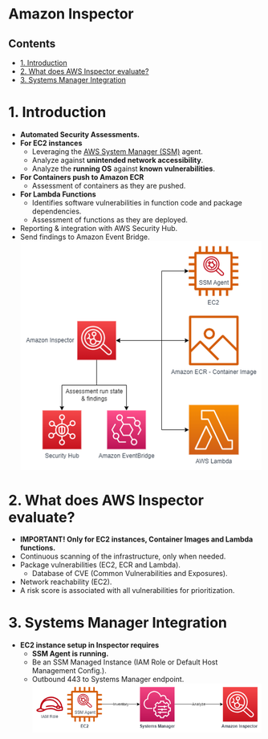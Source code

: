 # Amazon Inspector <!-- omit in toc -->

## Contents <!-- omit in toc -->

- [1. Introduction](#1-introduction)
- [2. What does AWS Inspector evaluate?](#2-what-does-aws-inspector-evaluate)
- [3. Systems Manager Integration](#3-systems-manager-integration)

# 1. Introduction

- **Automated Security Assessments.**
- **For EC2 instances**
  - Leveraging the [AWS System Manager (SSM)](/Management%20&%20Governance/AWS%20Systems%20Manager.md) agent.
  - Analyze against **unintended network accessibility**.
  - Analyze the **running OS** against **known vulnerabilities**.
- **For Containers push to Amazon ECR**
  - Assessment of containers as they are pushed.
- **For Lambda Functions**
  - Identifies software vulnerabilities in function code and package dependencies.
  - Assessment of functions as they are deployed.
- Reporting & integration with AWS Security Hub.
- Send findings to Amazon Event Bridge.
  ![Amazon Inspector Diagram](/Images/Security,%20Identity,%20&%20Compliance/AmazonInspectorDiagram.png)

# 2. What does AWS Inspector evaluate?

- **IMPORTANT! Only for EC2 instances, Container Images and Lambda functions.**
- Continuous scanning of the infrastructure, only when needed.
- Package vulnerabilities (EC2, ECR and Lambda).
  - Database of CVE (Common Vulnerabilities and Exposures).
- Network reachability (EC2).
- A risk score is associated with all vulnerabilities for prioritization.

# 3. Systems Manager Integration

- **EC2 instance setup in Inspector requires**
  - **SSM Agent is running.**
  - Be an SSM Managed Instance (IAM Role or Default Host Management Config.).
  - Outbound 443 to Systems Manager endpoint.
    ![Systems Manager Integration](/Images/Security,%20Identity,%20&%20Compliance/AmazonInspectorSystemsManager.png)
